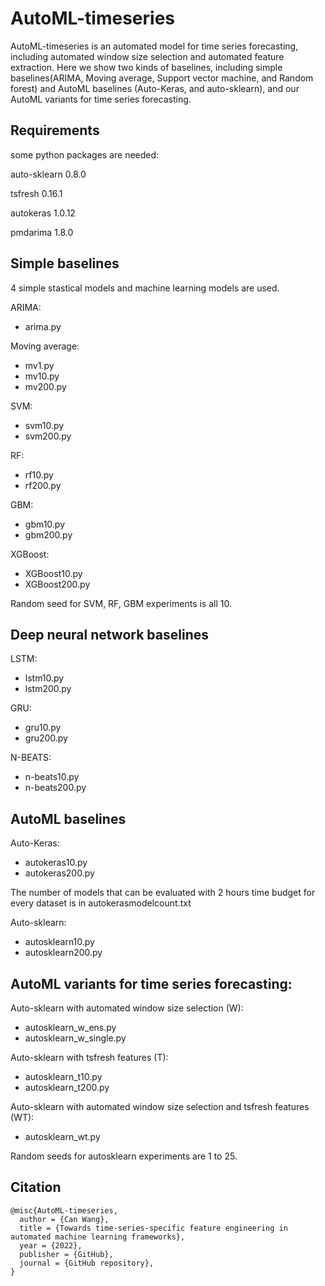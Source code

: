 # AutoML-timeseries

AutoML-timeseries is an automated model for time series forecasting, including automated window size selection and automated feature extraction. Here we show two kinds of baselines, including simple baselines(ARIMA, Moving average, Support vector machine, and Random forest) and AutoML baselines (Auto-Keras, and auto-sklearn), and our AutoML variants for time series forecasting. 

## Requirements
some python packages are needed:

auto-sklearn  0.8.0 

tsfresh  0.16.1 

autokeras  1.0.12

pmdarima  1.8.0 


## Simple baselines
4 simple stastical models and machine learning models are used.

ARIMA: 
* arima.py

Moving average: 
* mv1.py 
* mv10.py 
* mv200.py

SVM: 
* svm10.py 
* svm200.py

RF:
 * rf10.py 
 * rf200.py

GBM: 
* gbm10.py 
* gbm200.py

XGBoost: 
* XGBoost10.py 
* XGBoost200.py

Random seed for SVM, RF, GBM experiments is all 10.


## Deep neural network baselines

LSTM: 
* lstm10.py 
* lstm200.py

GRU: 
* gru10.py 
* gru200.py

N-BEATS: 
* n-beats10.py 
* n-beats200.py

## AutoML baselines
Auto-Keras: 
* autokeras10.py 
* autokeras200.py

The number of models that can be evaluated with 2 hours time budget for every dataset is in autokerasmodelcount.txt

Auto-sklearn: 
* autosklearn10.py 
* autosklearn200.py 


## AutoML variants for time series forecasting:
Auto-sklearn with automated window size selection (W):
* autosklearn_w_ens.py
* autosklearn_w_single.py

Auto-sklearn with tsfresh features (T):
* autosklearn_t10.py
* autosklearn_t200.py

Auto-sklearn with automated window size selection and tsfresh features (WT):
* autosklearn_wt.py

Random seeds for autosklearn experiments are 1 to 25.

## Citation
```
@misc{AutoML-timeseries,
  author = {Can Wang},
  title = {Towards time-series-specific feature engineering in automated machine learning frameworks},
  year = {2022},
  publisher = {GitHub},
  journal = {GitHub repository},
}
```
